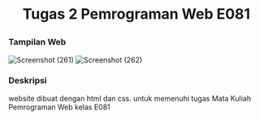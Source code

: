# <p align = "center">Tugas 2 Pemrograman Web E081</p>

### Tampilan Web
![Screenshot (261)](https://user-images.githubusercontent.com/75284893/155273631-929ffc2d-7293-4cda-b6fc-beac3a428b30.png)
![Screenshot (262)](https://user-images.githubusercontent.com/75284893/155273642-6f08c31e-b6df-474c-ac10-916e043e62b1.png)


### Deskripsi
website dibuat dengan html dan css. untuk memenuhi tugas Mata Kuliah Pemrograman Web kelas E081
